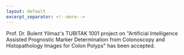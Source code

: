 ```yaml
---
layout: default
excerpt_separator: <!--more-->
---
```

Prof. Dr. Bulent Yilmaz's TUBITAK 1001 project on "Artificial Intelligence Assisted Prognostic Marker Determination from Colonoscopy and Histopathology Images for Colon Polyps" has been accepted. 
<!--more-->

